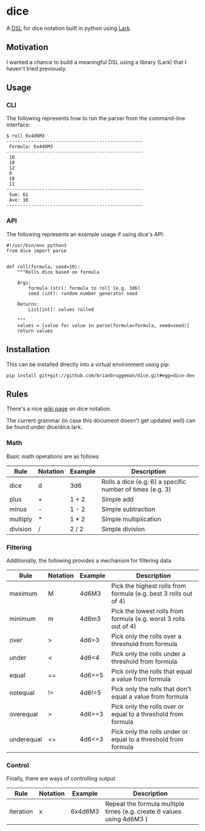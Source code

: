 # dice
A [DSL](https://en.wikipedia.org/wiki/Domain-specific_language) for dice notation built in python using [Lark](https://github.com/erezsh/lark).

## Motivation

I wanted a chance to build a meaningful DSL using a library (Lark) that
I haven't tried previously.


## Usage


### CLI

The following represents how to run the parser from the command-line
interface:

    $ roll 6x4d6M3
    --------------------------------------------------
     Formula: 6x4d6M3
    --------------------------------------------------
     10
     10
     12
     8
     10
     11
    --------------------------------------------------
     Sum: 61
     Ave: 10
    --------------------------------------------------


### API

The following represents an example usage if using dice's API:


    #!/usr/bin/env python3
    from dice import parse


    def roll(formula, seed=10):
        """Rolls dice based on formula

        Args:
            formula (str): formula to roll [e.g. 3d6]
            seed (int): random number generator seed

        Returns:
            List[int]: values rolled

        """
        values = [value for value in parse(formula=formula, seed=seed)]
        return values


## Installation

This can be installed directly into a virtual environment using pip:

    pip install git+git://github.com/brianbruggeman/dice.git#egg=dice-dev



## Rules

There's a nice [wiki page](https://en.wikipedia.org/wiki/Dice_notation) on dice notation.

The current grammar (in case this document doesn't get updated well) can be found
under dice/dice.lark.

### Math

Basic math operations are as follows

| Rule     | Notation | Example | Description                                               |
|----------|----------|---------|-----------------------------------------------------------|
| dice     | d        | 3d6     | Rolls a dice (e.g. 6) a specific number of times (e.g. 3) |
| plus     | +        | 1 + 2   | Simple add                                                |
| minus    | -        | 1 - 2   | Simple subtraction                                        |
| multiply | *        | 1 * 2   | Simple multiplication                                     |
| division | /        | 2 / 2   | Simple division                                           |


### Filtering

Additionally, the following provides a mechanism for filtering data

| Rule       | Notation | Example | Description                                                        |
|------------|----------|---------|--------------------------------------------------------------------|
| maximum    | M        | 4d6M3   | Pick the highest rolls from formula (e.g. best 3 rolls out of 4)   |
| minimum    | m        | 4d6m3   | Pick the lowest rolls from formula (e.g. worst 3 rolls out of 4)   |
| over       | >        | 4d6>3   | Pick only the rolls over a threshold from formula                  |
| under      | <        | 4d6<4   | Pick only the rolls under a threshold from formula                 |
| equal      | ==       | 4d6==5  | Pick only the rolls that equal a value from formula                |
| notequal   | !=       | 4d6!=5  | Pick only the rolls that don't equal a value from formula          |
| overequal  | >        | 4d6>=3  | Pick only the rolls over or equal to a threshold from formula      |
| underequal | <=       | 4d6<=3  | Pick only the rolls under or equal to a threshold from formula     |


### Control

Finally, there are ways of controlling output

| Rule       | Notation | Example | Description                                                             |
|------------|----------|---------|-------------------------------------------------------------------------|
| iteration  | x        | 6x4d6M3 | Repeat the formula multiple times (e.g. create 6 values using 4d6M3 )   |

